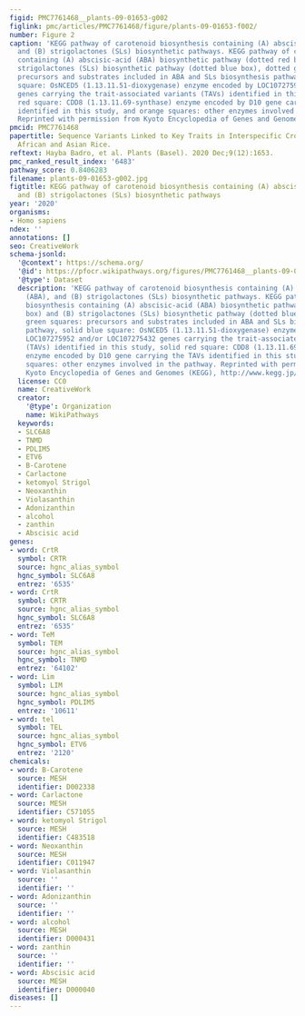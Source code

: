 ```yaml
---
figid: PMC7761468__plants-09-01653-g002
figlink: pmc/articles/PMC7761468/figure/plants-09-01653-f002/
number: Figure 2
caption: 'KEGG pathway of carotenoid biosynthesis containing (A) abscisic-acid (ABA),
  and (B) strigolactones (SLs) biosynthetic pathways. KEGG pathway of carotenoid biosynthesis
  containing (A) abscisic-acid (ABA) biosynthetic pathway (dotted red box) and (B)
  strigolactones (SLs) biosynthetic pathway (dotted blue box), dotted green squares:
  precursors and substrates included in ABA and SLs biosynthesis pathway, solid blue
  square: OsNCED5 (1.13.11.51-dioxygenase) enzyme encoded by LOC107275952 and/or LOC107275432
  genes carrying the trait-associated variants (TAVs) identified in this study, solid
  red square: CDD8 (1.13.11.69-synthase) enzyme encoded by D10 gene carrying the TAVs
  identified in this study, and orange squares: other enzymes involved in the pathway.
  Reprinted with permission from Kyoto Encyclopedia of Genes and Genomes (KEGG), http://www.kegg.jp/kegg/kegg1.html.'
pmcid: PMC7761468
papertitle: Sequence Variants Linked to Key Traits in Interspecific Crosses between
  African and Asian Rice.
reftext: Hayba Badro, et al. Plants (Basel). 2020 Dec;9(12):1653.
pmc_ranked_result_index: '6483'
pathway_score: 0.8406283
filename: plants-09-01653-g002.jpg
figtitle: KEGG pathway of carotenoid biosynthesis containing (A) abscisic-acid (ABA),
  and (B) strigolactones (SLs) biosynthetic pathways
year: '2020'
organisms:
- Homo sapiens
ndex: ''
annotations: []
seo: CreativeWork
schema-jsonld:
  '@context': https://schema.org/
  '@id': https://pfocr.wikipathways.org/figures/PMC7761468__plants-09-01653-g002.html
  '@type': Dataset
  description: 'KEGG pathway of carotenoid biosynthesis containing (A) abscisic-acid
    (ABA), and (B) strigolactones (SLs) biosynthetic pathways. KEGG pathway of carotenoid
    biosynthesis containing (A) abscisic-acid (ABA) biosynthetic pathway (dotted red
    box) and (B) strigolactones (SLs) biosynthetic pathway (dotted blue box), dotted
    green squares: precursors and substrates included in ABA and SLs biosynthesis
    pathway, solid blue square: OsNCED5 (1.13.11.51-dioxygenase) enzyme encoded by
    LOC107275952 and/or LOC107275432 genes carrying the trait-associated variants
    (TAVs) identified in this study, solid red square: CDD8 (1.13.11.69-synthase)
    enzyme encoded by D10 gene carrying the TAVs identified in this study, and orange
    squares: other enzymes involved in the pathway. Reprinted with permission from
    Kyoto Encyclopedia of Genes and Genomes (KEGG), http://www.kegg.jp/kegg/kegg1.html.'
  license: CC0
  name: CreativeWork
  creator:
    '@type': Organization
    name: WikiPathways
  keywords:
  - SLC6A8
  - TNMD
  - PDLIM5
  - ETV6
  - B-Carotene
  - Carlactone
  - ketomyol Strigol
  - Neoxanthin
  - Violasanthin
  - Adonizanthin
  - alcohol
  - zanthin
  - Abscisic acid
genes:
- word: CrtR
  symbol: CRTR
  source: hgnc_alias_symbol
  hgnc_symbol: SLC6A8
  entrez: '6535'
- word: CrtR
  symbol: CRTR
  source: hgnc_alias_symbol
  hgnc_symbol: SLC6A8
  entrez: '6535'
- word: TeM
  symbol: TEM
  source: hgnc_alias_symbol
  hgnc_symbol: TNMD
  entrez: '64102'
- word: Lim
  symbol: LIM
  source: hgnc_alias_symbol
  hgnc_symbol: PDLIM5
  entrez: '10611'
- word: tel
  symbol: TEL
  source: hgnc_alias_symbol
  hgnc_symbol: ETV6
  entrez: '2120'
chemicals:
- word: B-Carotene
  source: MESH
  identifier: D002338
- word: Carlactone
  source: MESH
  identifier: C571055
- word: ketomyol Strigol
  source: MESH
  identifier: C483518
- word: Neoxanthin
  source: MESH
  identifier: C011947
- word: Violasanthin
  source: ''
  identifier: ''
- word: Adonizanthin
  source: ''
  identifier: ''
- word: alcohol
  source: MESH
  identifier: D000431
- word: zanthin
  source: ''
  identifier: ''
- word: Abscisic acid
  source: MESH
  identifier: D000040
diseases: []
---
```

